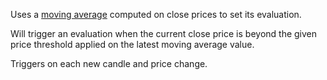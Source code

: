 Uses a [moving average](https://www.investopedia.com/terms/m/movingaverage.asp) 
computed on close prices to set its evaluation. 

Will trigger an evaluation when the current close price is beyond the given price threshold applied on
the latest moving average value.

Triggers on each new candle and price change. 
